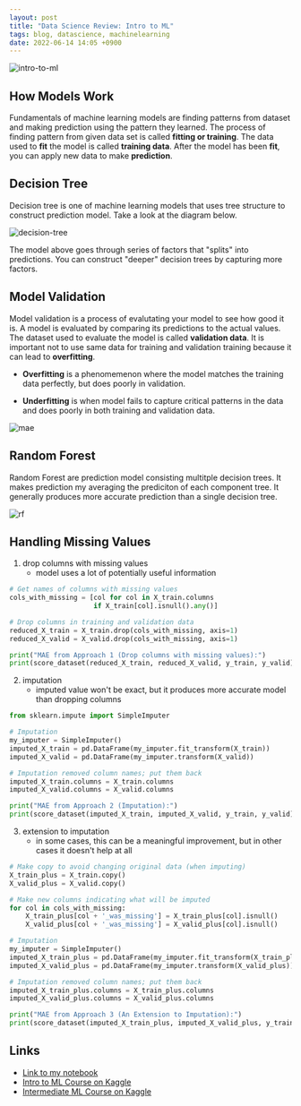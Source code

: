 ```yaml
---
layout: post
title: "Data Science Review: Intro to ML"
tags: blog, datascience, machinelearning
date: 2022-06-14 14:05 +0900
---
```


![intro-to-ml](https://i.imgur.com/j0FQ9Tn.png)

## How Models Work

Fundamentals of machine learning models are finding patterns from dataset and making prediction using the pattern they learned. The process of finding pattern from given data set is called **fitting or training**. The data used to **fit** the model is called **training data**. After the model has been **fit**, you can apply new data to make **prediction**.

## Decision Tree

Decision tree is one of machine learning models that uses tree structure to construct prediction model. Take a look at the diagram below.

![decision-tree](https://i.imgur.com/phyQdr6.png)

The model above goes through series of factors that "splits" into predictions. You can construct "deeper" decision trees by capturing more factors.


## Model Validation

Model validation is a process of evalutating your model to see how good it is. A model is evaluated by comparing its predictions to the actual values. The dataset used to evaluate the model is called **validation data**. It is important not to use same data for training and validation training because it can lead to **overfitting**.

* **Overfitting** is a phenomemenon where the model matches the training data perfectly, but does poorly in validation. 

* **Underfitting** is when model fails to capture critical patterns in the data and does poorly in both training and validation data.

![mae](https://i.imgur.com/8H7FOGm.png)


## Random Forest

Random Forest are prediction model consisting multitple decision trees. It makes prediction my averaging the prediciton of each component tree. It generally produces more accurate prediction than a single decision tree.

![rf](https://i.imgur.com/XW9kBrr.png)


## Handling Missing Values
1) drop columns with missing values
   - model uses a lot of potentially useful information
``` python   
# Get names of columns with missing values
cols_with_missing = [col for col in X_train.columns
                     if X_train[col].isnull().any()]

# Drop columns in training and validation data
reduced_X_train = X_train.drop(cols_with_missing, axis=1)
reduced_X_valid = X_valid.drop(cols_with_missing, axis=1)

print("MAE from Approach 1 (Drop columns with missing values):")
print(score_dataset(reduced_X_train, reduced_X_valid, y_train, y_valid))
```

2) imputation
   - imputed value won't be exact, but it produces more accurate model than dropping columns

``` python
from sklearn.impute import SimpleImputer

# Imputation
my_imputer = SimpleImputer()
imputed_X_train = pd.DataFrame(my_imputer.fit_transform(X_train))
imputed_X_valid = pd.DataFrame(my_imputer.transform(X_valid))

# Imputation removed column names; put them back
imputed_X_train.columns = X_train.columns
imputed_X_valid.columns = X_valid.columns

print("MAE from Approach 2 (Imputation):")
print(score_dataset(imputed_X_train, imputed_X_valid, y_train, y_valid))
```

3) extension to imputation
   - in some cases, this can be a meaningful improvement, but in other cases it doesn't help at all

``` python
# Make copy to avoid changing original data (when imputing)
X_train_plus = X_train.copy()
X_valid_plus = X_valid.copy()

# Make new columns indicating what will be imputed
for col in cols_with_missing:
    X_train_plus[col + '_was_missing'] = X_train_plus[col].isnull()
    X_valid_plus[col + '_was_missing'] = X_valid_plus[col].isnull()

# Imputation
my_imputer = SimpleImputer()
imputed_X_train_plus = pd.DataFrame(my_imputer.fit_transform(X_train_plus))
imputed_X_valid_plus = pd.DataFrame(my_imputer.transform(X_valid_plus))

# Imputation removed column names; put them back
imputed_X_train_plus.columns = X_train_plus.columns
imputed_X_valid_plus.columns = X_valid_plus.columns

print("MAE from Approach 3 (An Extension to Imputation):")
print(score_dataset(imputed_X_train_plus, imputed_X_valid_plus, y_train, y_valid))
```

## Links
* [Link to my notebook](---)
* [Intro to ML Course on Kaggle](https://www.kaggle.com/learn/intro-to-machine-learning)
* [Intermediate ML Course on Kaggle](https://www.kaggle.com/learn/intermediate-machine-learning)
